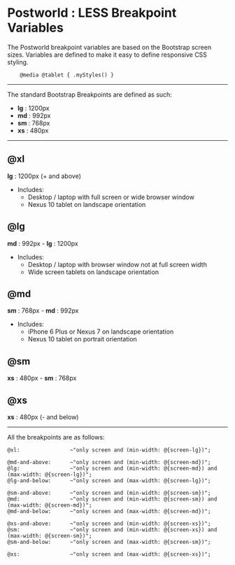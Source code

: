# Postworld : LESS Breakpoint Variables

The Postworld breakpoint variables are based on the Bootstrap screen sizes. Variables are defined to make it easy to define responsive CSS styling.

```less
    @media @tablet { .myStyles() }
```

---

The standard Bootstrap Breakpoints are defined as such:
- **lg** : 1200px
- **md** : 992px
- **sm** : 768px
- **xs** : 480px

---

## @xl
**lg** : 1200px (+ and above)
- Includes:
    + Desktop / laptop with full screen or wide browser window
    +  Nexus 10 tablet on landscape orientation

## @lg
**md** : 992px - **lg** : 1200px
- Includes:
    + Desktop / laptop with browser window not at full screen width
    + Wide screen tablets on landscape orientation

## @md
**sm** : 768px - **md** : 992px
- Includes:
    + iPhone 6 Plus or Nexus 7 on landscape orientation
    + Nexus 10 tablet on portrait orientation

## @sm
**xs** : 480px - **sm** : 768px

## @xs
**xs** : 480px (- and below)

--- 

All the breakpoints are as follows:
```LESS
@xl:                ~"only screen and (min-width: @{screen-lg})";

@md-and-above:      ~"only screen and (min-width: @{screen-md})";
@lg:                ~"only screen and (min-width: @{screen-md}) and (max-width: @{screen-lg})";
@lg-and-below:      ~"only screen and (max-width: @{screen-lg})";

@sm-and-above:      ~"only screen and (min-width: @{screen-sm})";
@md:                ~"only screen and (min-width: @{screen-sm}) and (max-width: @{screen-md})";
@md-and-below:      ~"only screen and (max-width: @{screen-md})";

@xs-and-above:      ~"only screen and (min-width: @{screen-xs})";
@sm:                ~"only screen and (min-width: @{screen-xs}) and (max-width: @{screen-sm})";
@sm-and-below:      ~"only screen and (max-width: @{screen-sm})";

@xs:                ~"only screen and (max-width: @{screen-xs})";
```

